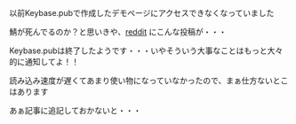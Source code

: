 以前Keybase.pubで作成したデモページにアクセスできなくなっていました

鯖が死んでるのか？と思いきや、[reddit](https://www.reddit.com/r/Keybase/comments/10xeqbw/keybasepub_shutting_down_on_short_notice/) にこんな投稿が・・・

Keybase.pubは終了したようです・・・いやそういう大事なことはもっと大々的に通知してよ！！

読み込み速度が遅くてあまり使い物になっていなかったので、まぁ仕方ないとこはあります

あぁ記事に追記しておかないと・・・